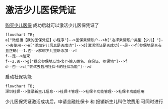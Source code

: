 # 激活少儿医保凭证

 [购买少儿医保](购买少儿医保.md) 成功后就可以激活少儿医保凭证了

```mermaid
flowchart TB;
a["微信搜【我的医保凭证】小程序"]-->医保亲情账户-->b["选择亲情账户类型【少儿】"]-->去使用-->e["添加少儿信息是否成功"]-->d[激活凭证是否成功]--是-->f[参保地是否有且正确]--1.否-->解绑少儿重新添加-->f
f--是-->结束
f--2.否-->g["提交参保地反馈<br>输入姓名、身份证、参保地"]-->f
d--否-->c["尝试去启用社保卡的社保功能"]-->d
```

启动社保功能

```mermaid
flowchart TB;
深圳社保-->登录新生儿信息-->社保卡管理-->社保卡功能管理-->社保卡功能启用
```





少儿医保凭证激活成功后，申请金融社保卡 和 报销新生儿科住院费用 可同时进行